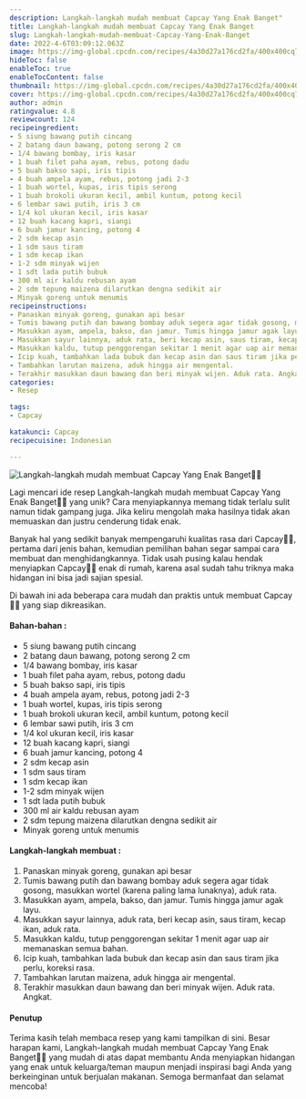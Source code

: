 ```yaml
---
description: Langkah-langkah mudah membuat Capcay Yang Enak Banget"
title: Langkah-langkah mudah membuat Capcay Yang Enak Banget
slug: Langkah-langkah-mudah-membuat-Capcay-Yang-Enak-Banget
date: 2022-4-6T03:09:12.063Z
image: https://img-global.cpcdn.com/recipes/4a30d27a176cd2fa/400x400cq70/photo.jpg
hideToc: false
enableToc: true
enableTocContent: false
thumbnail: https://img-global.cpcdn.com/recipes/4a30d27a176cd2fa/400x400cq70/photo.jpg
cover: https://img-global.cpcdn.com/recipes/4a30d27a176cd2fa/400x400cq70/photo.jpg
author: admin
ratingvalue: 4.8
reviewcount: 124
recipeingredient:
- 5 siung bawang putih cincang
- 2 batang daun bawang, potong serong 2 cm
- 1/4 bawang bombay, iris kasar
- 1 buah filet paha ayam, rebus, potong dadu
- 5 buah bakso sapi, iris tipis
- 4 buah ampela ayam, rebus, potong jadi 2-3
- 1 buah wortel, kupas, iris tipis serong
- 1 buah brokoli ukuran kecil, ambil kuntum, potong kecil
- 6 lembar sawi putih, iris 3 cm
- 1/4 kol ukuran kecil, iris kasar
- 12 buah kacang kapri, siangi
- 6 buah jamur kancing, potong 4
- 2 sdm kecap asin
- 1 sdm saus tiram
- 1 sdm kecap ikan
- 1-2 sdm minyak wijen
- 1 sdt lada putih bubuk
- 300 ml air kaldu rebusan ayam
- 2 sdm tepung maizena dilarutkan dengna sedikit air
- Minyak goreng untuk menumis
recipeinstructions:
- Panaskan minyak goreng, gunakan api besar
- Tumis bawang putih dan bawang bombay aduk segera agar tidak gosong, masukkan wortel (karena paling lama lunaknya), aduk rata.
- Masukkan ayam, ampela, bakso, dan jamur. Tumis hingga jamur agak layu.
- Masukkan sayur lainnya, aduk rata, beri kecap asin, saus tiram, kecap ikan, aduk rata.
- Masukkan kaldu, tutup penggorengan sekitar 1 menit agar uap air memanaskan semua bahan.
- Icip kuah, tambahkan lada bubuk dan kecap asin dan saus tiram jika perlu, koreksi rasa.
- Tambahkan larutan maizena, aduk hingga air mengental.
- Terakhir masukkan daun bawang dan beri minyak wijen. Aduk rata. Angkat.
categories:
- Resep

tags:
- Capcay

katakunci: Capcay
recipecuisine: Indonesian

---
```


![Langkah-langkah mudah membuat Capcay Yang Enak Banget👩‍🍳](https://img-global.cpcdn.com/recipes/4a30d27a176cd2fa/400x400cq70/photo.jpg)

Lagi mencari ide resep Langkah-langkah mudah membuat Capcay Yang Enak Banget👩‍🍳 yang unik? Cara menyiapkannya memang tidak terlalu sulit namun tidak gampang juga. Jika keliru mengolah maka hasilnya tidak akan memuaskan dan justru cenderung tidak enak.

Banyak hal yang sedikit banyak mempengaruhi kualitas rasa dari Capcay👩‍🍳, pertama dari jenis bahan, kemudian pemilihan bahan segar sampai cara membuat dan menghidangkannya. Tidak usah pusing kalau hendak menyiapkan Capcay👩‍🍳 enak di rumah, karena asal sudah tahu triknya maka hidangan ini bisa jadi sajian spesial.

Di bawah ini ada beberapa cara mudah dan praktis untuk membuat Capcay👩‍🍳 yang siap dikreasikan.

<!--inarticleads1-->

#### Bahan-bahan :

- 5 siung bawang putih cincang
- 2 batang daun bawang, potong serong 2 cm
- 1/4 bawang bombay, iris kasar
- 1 buah filet paha ayam, rebus, potong dadu
- 5 buah bakso sapi, iris tipis
- 4 buah ampela ayam, rebus, potong jadi 2-3
- 1 buah wortel, kupas, iris tipis serong
- 1 buah brokoli ukuran kecil, ambil kuntum, potong kecil
- 6 lembar sawi putih, iris 3 cm
- 1/4 kol ukuran kecil, iris kasar
- 12 buah kacang kapri, siangi
- 6 buah jamur kancing, potong 4
- 2 sdm kecap asin
- 1 sdm saus tiram
- 1 sdm kecap ikan
- 1-2 sdm minyak wijen
- 1 sdt lada putih bubuk
- 300 ml air kaldu rebusan ayam
- 2 sdm tepung maizena dilarutkan dengna sedikit air
- Minyak goreng untuk menumis

<!--inarticleads2-->

#### Langkah-langkah membuat :

1. Panaskan minyak goreng, gunakan api besar
1. Tumis bawang putih dan bawang bombay aduk segera agar tidak gosong, masukkan wortel (karena paling lama lunaknya), aduk rata.
1. Masukkan ayam, ampela, bakso, dan jamur. Tumis hingga jamur agak layu.
1. Masukkan sayur lainnya, aduk rata, beri kecap asin, saus tiram, kecap ikan, aduk rata.
1. Masukkan kaldu, tutup penggorengan sekitar 1 menit agar uap air memanaskan semua bahan.
1. Icip kuah, tambahkan lada bubuk dan kecap asin dan saus tiram jika perlu, koreksi rasa.
1. Tambahkan larutan maizena, aduk hingga air mengental.
1. Terakhir masukkan daun bawang dan beri minyak wijen. Aduk rata. Angkat.

#### Penutup

Terima kasih telah membaca resep yang kami tampilkan di sini. Besar harapan kami, Langkah-langkah mudah membuat Capcay Yang Enak Banget👩‍🍳 yang mudah di atas dapat membantu Anda menyiapkan hidangan yang enak untuk keluarga/teman maupun menjadi inspirasi bagi Anda yang berkeinginan untuk berjualan makanan. Semoga bermanfaat dan selamat mencoba!